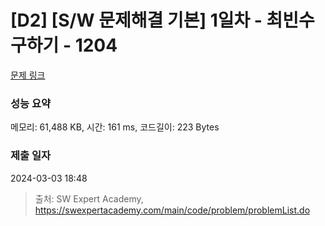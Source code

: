 # [D2] [S/W 문제해결 기본] 1일차 - 최빈수 구하기 - 1204 

[문제 링크](https://swexpertacademy.com/main/code/problem/problemDetail.do?contestProbId=AV13zo1KAAACFAYh) 

### 성능 요약

메모리: 61,488 KB, 시간: 161 ms, 코드길이: 223 Bytes

### 제출 일자

2024-03-03 18:48



> 출처: SW Expert Academy, https://swexpertacademy.com/main/code/problem/problemList.do